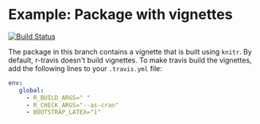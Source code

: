 Example: Package with vignettes
===============================
[![Build Status](https://travis-ci.org/csgillespie/travis-examples.png?branch=travis-vignette)](https://travis-ci.org/csgillespie/travis-examples)

The package in this branch contains a vignette that is built using `knitr`. By default, r-travis doesn't build 
vignettes. To make travis build the vignettes, add the following lines to your `.travis.yml` file:

```yml
env:
   global:
     - R_BUILD_ARGS=" " 
     - R_CHECK_ARGS="--as-cran"
     - BOOTSTRAP_LATEX="1"
```
